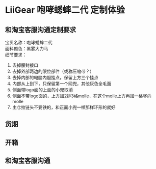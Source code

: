 # LiiGear 咆哮蟋蟀二代 定制体验

## 和淘宝客服沟通定制要求

宝贝名称：咆哮蟋蟀二代  
面料颜色：黑雾大力马  
细节要求：  

1. 去掉腰封接口  
2. 去掉外部两边的限位部件（或称压缩带？）
3. 去掉内部的电脑内胆挂点，保留上方三个挂点
4. 内部从上到下，只保留第一个网兜，其他灰色全毛面
5. 侧面带logo面的上面的小兜取消
6. 侧面不带logo面的，上方加2排3格molle，在这个molle上方再加一格竖向molle
7. 主仓拉链头不要铁的，和正面小兜一样那样环形的就好

## 货期

## 开箱

## 和淘宝客服沟通
